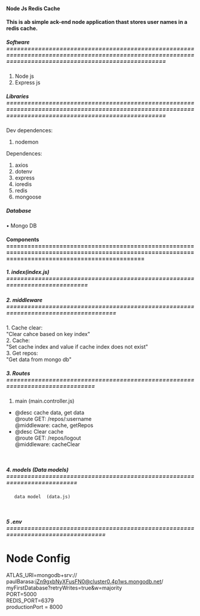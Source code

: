 <h4>Node Js Redis Cache<h4>

<p>
This is ab simple ack-end node application thast stores user names in a redis cache.
</p>

<h5>Software ======================================================================================================================================================= </h5>

1. Node js 
2. Express js

<h5>Libraries =======================================================================================================================================================</h5>

Dev dependences:
1.  nodemon 

Dependences:
1.  axios
2.  dotenv
3.  express
4.  ioredis
5.  redis
6.  mongoose

<h5>Database</h5>
•	Mongo DB 

<h4>Components
=================================================================================================================================================</h4>

<h5>1.  index(index.js) ============================================================================</h5>

<h5>2. middleware  ==================================================================================== </h5> 
	1. Cache clear:
<br> 
       "Clear cahce based on key index"

<br> 
	2. Cache:
<br> 
       "Set cache index and value if cache index does not exist"

<br>  
	3. Get repos:
<br> 
       "Get data from mongo db"
	   
<br> 

<h5>3. Routes  ==============================================================================</h5>

1. main (main.controller.js)
<ul>
	<li>
	    @desc        cache data, get data<br>
        @route       GET: /repos/:username<br>
		@middleware: cache, getRepos
	</li>
	<li>
	    @desc        Clear cache<br>
        @route       GET: /repos/logout<br>
		@middleware: cacheClear
	</li>
</ul>
<br> 

<h5>4. models (Data models)  =========================================================================</h5>

       data model  (data.js)
<br>  


<h5>5 .env =================================================================================</h5>



# Node Config
ATLAS_URI=mongodb+srv://<br>
paulBarasa:iZn9gxbNyXFusFN0@cluster0.4p1ws.mongodb.net/<br>
myFirstDatabase?retryWrites=true&w=majority<br>
PORT=5000<br>
REDIS_PORT=6379<br>
productionPort = 8000<br>

<br>
  
